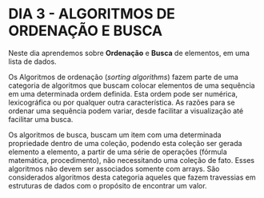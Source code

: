 # DIA 3 - ALGORITMOS DE ORDENAÇÃO E BUSCA

Neste dia aprendemos sobre **Ordenação** e **Busca** de elementos, em uma lista de dados.

Os Algoritmos de ordenação (*sorting algorithms*) fazem parte de uma categoria de algoritmos que buscam colocar elementos de uma sequência em uma determinada ordem definida. Esta ordem pode ser numérica, lexicográfica ou por qualquer outra característica. As razões para se ordenar uma sequência podem variar, desde facilitar a visualização até facilitar uma busca.

Os algoritmos de busca, buscam um item com uma determinada propriedade dentro de uma coleção, podendo esta coleção ser gerada elemento a elemento, a partir de uma série de operações (fórmula matemática, procedimento), não necessitando uma coleção de fato. Esses algoritmos não devem ser associados somente com arrays. São considerados algoritmos desta categoria aqueles que fazem travessias em estruturas de dados com o propósito de encontrar um valor.